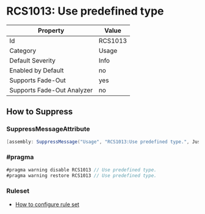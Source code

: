 # RCS1013: Use predefined type

Property | Value
--- | --- 
Id | RCS1013
Category | Usage
Default Severity | Info
Enabled by Default | no
Supports Fade-Out | yes
Supports Fade-Out Analyzer | no

## How to Suppress

### SuppressMessageAttribute

```csharp
[assembly: SuppressMessage("Usage", "RCS1013:Use predefined type.", Justification = "<Pending>")]
```

### \#pragma

```csharp
#pragma warning disable RCS1013 // Use predefined type.
#pragma warning restore RCS1013 // Use predefined type.
```

### Ruleset

* [How to configure rule set](../HowToConfigureAnalyzers.md)
